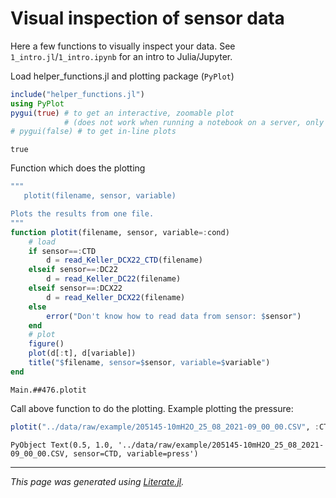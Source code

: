 # Visual inspection of sensor data

Here a few functions to visually inspect your data.
See `1_intro.jl`/`1_intro.ipynb` for an intro to Julia/Jupyter.

Load helper_functions.jl and plotting package (`PyPlot`)

````julia
include("helper_functions.jl")
using PyPlot
pygui(true) # to get an interactive, zoomable plot
            # (does not work when running a notebook on a server, only locally)
# pygui(false) # to get in-line plots
````

````
true
````

Function which does the plotting

````julia
"""
   plotit(filename, sensor, variable)

Plots the results from one file.
"""
function plotit(filename, sensor, variable=:cond)
    # load
    if sensor==:CTD
        d = read_Keller_DCX22_CTD(filename)
    elseif sensor==:DC22
        d = read_Keller_DC22(filename)
    elseif sensor==:DCX22
        d = read_Keller_DCX22(filename)
    else
        error("Don't know how to read data from sensor: $sensor")
    end
    # plot
    figure()
    plot(d[:t], d[variable])
    title("$filename, sensor=$sensor, variable=$variable")
end
````

````
Main.##476.plotit
````

Call above function to do the plotting.  Example plotting the pressure:

````julia
plotit("../data/raw/example/205145-10mH2O_25_08_2021-09_00_00.CSV", :CTD, :press)
````

````
PyObject Text(0.5, 1.0, '../data/raw/example/205145-10mH2O_25_08_2021-09_00_00.CSV, sensor=CTD, variable=press')
````

---

*This page was generated using [Literate.jl](https://github.com/fredrikekre/Literate.jl).*

